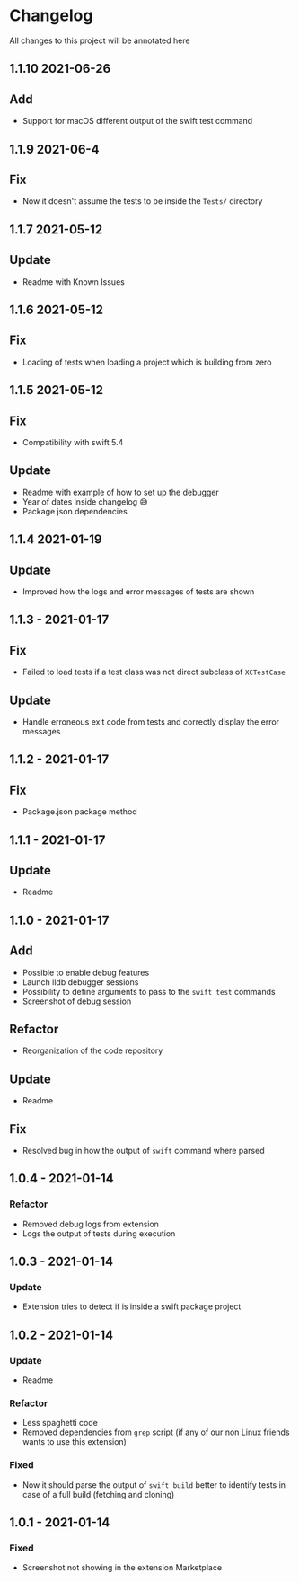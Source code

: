 # Changelog

All changes to this project will be annotated here

## 1.1.10 2021-06-26

## Add
* Support for macOS different output of the swift test command

## 1.1.9 2021-06-4

## Fix
* Now it doesn't assume the tests to be inside the `Tests/` directory

## 1.1.7 2021-05-12

## Update
* Readme with Known Issues

## 1.1.6 2021-05-12

## Fix
* Loading of tests when loading a project which is building from zero

## 1.1.5 2021-05-12

## Fix
* Compatibility with swift 5.4

## Update
* Readme with example of how to set up the debugger
* Year of dates inside changelog 😅
* Package json dependencies

## 1.1.4 2021-01-19

## Update
* Improved how the logs and error messages of tests are shown

## 1.1.3 - 2021-01-17

## Fix
* Failed to load tests if a test class was not direct subclass of `XCTestCase`

## Update
* Handle erroneous exit code from tests and correctly display the error messages

## 1.1.2 - 2021-01-17

## Fix
* Package.json package method

## 1.1.1 - 2021-01-17

## Update
* Readme
## 1.1.0 - 2021-01-17

## Add
* Possible to enable debug features
* Launch lldb debugger sessions
* Possibility to define arguments to pass to the `swift test` commands
* Screenshot of debug session

## Refactor
* Reorganization of the code repository

## Update
* Readme

## Fix
* Resolved bug in how the output of `swift` command where parsed

## 1.0.4 - 2021-01-14

### Refactor
* Removed debug logs from extension
* Logs the output of tests during execution

## 1.0.3 - 2021-01-14

### Update
* Extension tries to detect if is inside a swift package project

## 1.0.2 - 2021-01-14

### Update
* Readme

### Refactor
* Less spaghetti code
* Removed dependencies from `grep` script (if any of our non Linux friends wants to use this extension)

### Fixed
* Now it should parse the output of `swift build` better to identify tests in case of a full build (fetching and cloning)

## 1.0.1 - 2021-01-14

### Fixed
* Screenshot not showing in the extension Marketplace
